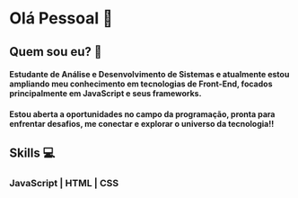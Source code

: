 # Olá Pessoal 👋 
## Quem sou eu? 💓
#### Estudante de Análise e Desenvolvimento de Sistemas e atualmente estou ampliando meu conhecimento em tecnologias de Front-End, focados principalmente em JavaScript e seus frameworks. 

#### Estou aberta a oportunidades no campo da programação, pronta para enfrentar desafios, me conectar e explorar o universo da tecnologia!!

## Skills 💻

### JavaScript | HTML | CSS
